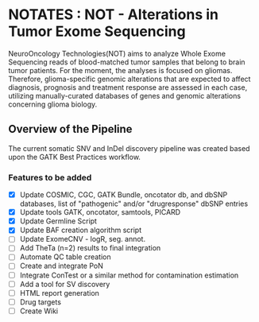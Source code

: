 # NOTATES : NOT - Alterations in Tumor Exome Sequencing
NeuroOncology Technologies(NOT) aims to analyze Whole Exome Sequencing reads of blood-matched tumor samples that belong to 
brain tumor patients. For the moment, the analyses is focused on gliomas. Therefore, glioma-specific genomic alterations that are
expected to affect diagnosis, prognosis and treatment response are assessed in each case, utilizing manually-curated databases of 
genes and genomic alterations concerning glioma biology.
## Overview of the Pipeline
The current somatic SNV and InDel discovery pipeline was created based upon the GATK Best Practices workflow.
### Features to be added
- [x] Update COSMIC, CGC, GATK Bundle, oncotator db, and dbSNP databases, list of "pathogenic" and/or "drugresponse" dbSNP entries
- [x] Update tools GATK, oncotator, samtools, PICARD
- [x] Update Germline Script
- [x] Update BAF creation algorithm script
- [ ] Update ExomeCNV - logR, seg. annot. 
- [ ] Add TheTa (n=2) results to final integration
- [ ] Automate QC table creation
- [ ] Create and integrate PoN
- [ ] Integrate ConTest or a similar method for contamination estimation
- [ ] Add a tool for SV discovery
- [ ] HTML report generation
- [ ] Drug targets
- [ ] Create Wiki
